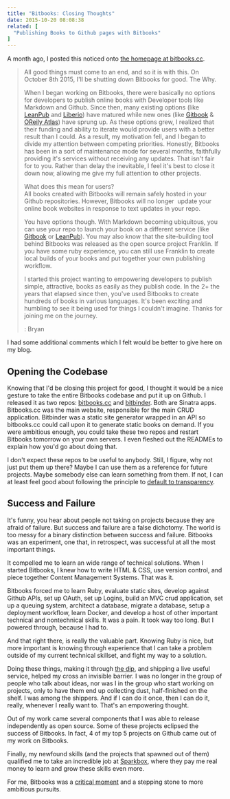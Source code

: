 ```yaml
---
title: "Bitbooks: Closing Thoughts"
date: 2015-10-20 08:08:38
related: [
  "Publishing Books to Github pages with Bitbooks"
]
---
```


A month ago, I posted this noticed onto [the homepage at bitbooks.cc][1].

 [1]: https://web.archive.org/web/20150915034729/http://bitbooks.cc/

> All good things must come to an end, and so it is with this.
> On October 8th 2015, I'll be shutting down Bitbooks for good. The Why.
>
> When I began working on Bitbooks, there were basically no options for developers to publish online books with Developer tools like Markdown and Github. Since then, many existing options (like [LeanPub][2] and [Liberio][3]) have matured while new ones (like [Gitbook][4] & [OReily Atlas][5]) have sprung up. As these options grew, I realized that their funding and ability to iterate would provide users with a better result than I could. As a result, my motivation fell, and I began to divide my attention between competing priorities. Honestly, Bitbooks has been in a sort of maintenance mode for several months, faithfully providing it's services without receiving any updates. That isn't fair for to you. Rather than delay the inevitable, I feel it's best to close it down now, allowing me give my full attention to other projects.
>
> What does this mean for users?  
> All books created with Bitbooks will remain safely hosted in your Github repositories. However, Bitbooks will no longer  update your online book websites in response to text updates in your repo.
>
> You have options though. With Markdown becoming ubiquitous, you can use your repo to launch your book on a different service (like [Gitbook][4] or [LeanPub][6]). You may also know that the site-building tool behind Bitbooks was released as the open source project Franklin. If you have some ruby experience, you can still use Franklin to create local builds of your books and put together your own publishing workflow.
>
> I started this project wanting to empowering developers to publish simple, attractive, books as easily as they publish code. In the 2+ the years that elapsed since then, you've used Bitbooks to create hundreds of books in various languages. It's been exciting and humbling to see it being used for things I couldn't imagine. Thanks for joining me on the journey.
>
> : Bryan

 [2]: https://leanpub.com/
 [3]: https://liber.io/
 [4]: https://www.gitbook.com/
 [5]: https://atlas.oreilly.com/
 [6]: http://leanpub.com/

I had some additional comments which I felt would be better to give here on my blog.

## Opening the Codebase

Knowing that I'd be closing this project for good, I thought it would be a nice gesture to take the entire Bitbooks codebase and put it up on Github. I released it as two repos: [bitbooks.cc][7] and [bitbinder][8]. Both are Sinatra apps. Bitbooks.cc was the main website, responsible for the main CRUD application. Bitbinder was a static site generator wrapped in an API so bitbooks.cc could call upon it to generate static books on demand. If you were ambitious enough, you could take these two repos and restart Bitbooks tomorrow on your own servers. I even fleshed out the READMEs to explain how you'd go about doing that.

 [7]: https://github.com/bitbooks/bitbooks.cc
 [8]: https://github.com/bitbooks/bitbinder

I don't expect these repos to be useful to anybody. Still, I figure, why not just put them up there? Maybe I can use them as a reference for future projects. Maybe somebody else can learn something from them. If not, I can at least feel good about following the principle to [default to transparency][9].

 [9]: http://joel.is/why-we-have-a-core-value-of-transparency-at-our-startup/

## Success and Failure

It's funny, you hear about people not taking on projects because they are afraid of failure. But success and failure are a false dichotomy. The world is too messy for a binary distinction between success and failure. Bitbooks was an experiment, one that, in retrospect, was successful at all the most important things.

It compelled me to learn an wide range of technical solutions. When I started Bitbooks, I knew how to write HTML & CSS, use version control, and piece together Content Management Systems. That was it.

Bitbooks forced me to learn Ruby, evaluate static sites, develop against Github APIs, set up OAuth, set up Logins, build an MVC crud application, set up a queuing system, architect a database, migrate a database, setup a deployment workflow, learn Docker, and develop a host of other important technical and nontechnical skills. It was a pain. It took way too long. But I powered through, because I had to.

And that right there, is really the valuable part. Knowing Ruby is nice, but more important is knowing through experience that I can take a problem outside of my current technical skillset, and fight my way to a solution.

Doing these things, making it through [the dip][10], and shipping a live useful service, helped my cross an invisible barrier. I was no longer in the group of people who talk about ideas, nor was I in the group who start working on projects, only to have them end up collecting dust, half-finished on the shelf. I was among the shippers. And if I can do it once, then I can do it, really, whenever I really want to. That's an empowering thought.

 [10]: https://en.wikipedia.org/wiki/The_Dip

Out of my work came several components that I was able to release independently as open source. Some of these projects eclipsed the success of Bitbooks. In fact, 4 of my top 5 projects on Github came out of my work on Bitbooks.

Finally, my newfound skills (and the projects that spawned out of them) qualified me to take an incredible job at [Sparkbox][11], where they pay me real money to learn and grow these skills even more.

 [11]: http://seesparkbox.com/

For me, Bitbooks was a [critical moment][12] and a stepping stone to more ambitious pursuits.

 [12]: http://www.bryanbraun.com/2011/02/27/fear-and-the-critical-moment
